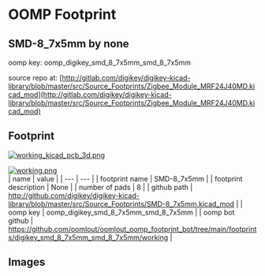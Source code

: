 # OOMP Footprint  
## SMD-8_7x5mm  by none  
  
oomp key: oomp_digikey_smd_8_7x5mm_smd_8_7x5mm  
  
source repo at: [http://gitlab.com/digikey/digikey-kicad-library/blob/master/src/Source_Footprints/Zigbee_Module_MRF24J40MD.kicad_mod](http://gitlab.com/digikey/digikey-kicad-library/blob/master/src/Source_Footprints/Zigbee_Module_MRF24J40MD.kicad_mod)  
## Footprint  
  
[![working_kicad_pcb_3d.png](working_kicad_pcb_3d_600.png)](working_kicad_pcb_3d.png)  
  
[![working.png](working_600.png)](working.png)  
| name | value | 
| --- | --- | 
| footprint name | SMD-8_7x5mm | 
| footprint description | None | 
| number of pads | 8 | 
| github path | http://github.com/digikey/digikey-kicad-library/blob/master/src/Source_Footprints/SMD-8_7x5mm.kicad_mod | 
| oomp key | oomp_digikey_smd_8_7x5mm_smd_8_7x5mm | 
| oomp bot github | https://github.com/oomlout/oomlout_oomp_footprint_bot/tree/main/footprints/digikey_smd_8_7x5mm_smd_8_7x5mm/working | 
## Images  
